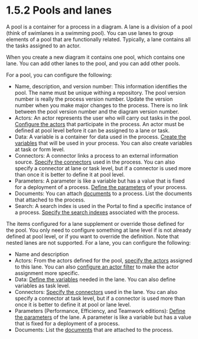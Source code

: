 # 1.5.2 Pools and lanes

A pool is a container for a process in a diagram. 
A lane is a division of a pool (think of swimlanes in a swimming pool). 
You can use lanes to group elements of a pool that are functionally related. 
Typically, a lane contains all the tasks assigned to an actor.

When you create a new diagram it contains one pool, which contains one lane. You can add other lanes to the pool, and you can add other pools.

For a pool, you can configure the following:

* Name, description, and version number: This information identifies the pool. The name must be unique withing a repository. The pool version number is really the process version number. Update the version number when you make major changes to the process. 
There is no link between the pool version number and the diagram version number.
* Actors: An actor represents the user who will carry out tasks in the pool. [Configure the actors](/actors.md) that participate in the process. 
An actor must be defined at pool level before it can be assigned to a lane or task.
* Data: A variable is a container for data used in the process. [Create the variables](/specify-data-in-a-process-definition.md) that will be used in your process. 
You can also create variables at task or form level.
* Connectors: A connector links a process to an external information source. [Specify the connectors](/connectivity-overview.md) used in the process. 
You can also specify a connector at lane or task level, but if a connector is used more than once it is better to define it
at pool level.
* Parameters: A parameter is like a variable but has a value that is fixed for a deployment of a process. 
[Define the parameters](/parameters.md) of your process. 
* Documents: You can attach [documents](/documents.md) to a process. List the documents that attached to the process.
* Search: A search index is used in the Portal to find a specific instance of a process. [Specify the search indexes](/search-index.md) associated with the process.

The items configured for a lane supplement or override those defined for the pool. You only need to configure 
something at lane level if is not already defined at pool level, or if you want to override the definition. Note that nested lanes are not supported.
For a lane, you can configure the following:

* Name and description
* Actors: From the actors defined for the pool, [specify the actors](/actors.md) assigned to this lane. 
You can also [configure an actor filter](/actors.md#Using_an_actor_filter) to make the actor assignment more specific.
* Data: [Define the variables](/specify-data-in-a-process-definition.md) needed in the lane. You can also define variables as task level.
* Connectors: [Specify the connectors](/connectivity-overview.md) used in the lane. You can also specify a connector at task level, 
but if a connector is used more than once it is better to define it at pool or lane level.
* Parameters (Performance, Efficiency, and Teamwork editions): [Define the parameters](/parameters.md) of the lane. 
A parameter is like a variable but has a value that is fixed for a deployment of a process.
* Documents: List the [documents](/documents.md) that are attached to the process.